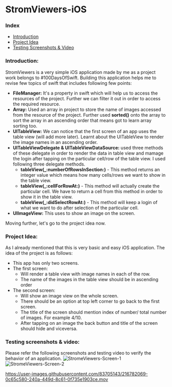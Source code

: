 # StromViewers-iOS

### Index
* [Introduction](#intro)
* [Project Idea](#projIdea)
* [Testing Screenshots & Video](#testing)


<a id=intro>

### Introduction:
StromViewers is a very simple iOS application made by me as a project work belongs to #100DaysOfSwift. Building this application helps me to revise few 
topics of swift that includes following few points:
  * **FileManager:** It's a property in swift which will help us to access the resources of the project. Further we can filter it out in order to access the required resource.
  * **Array:** Used an array in project to store the name of images accessed from the resource of the project. Further used **sorted()** onto the array to sort the array in an ascending order that means got to learn array sorting too.
  * **UITableView:** We can notice that the first screen of an app uses the table view (will add more later). Learnt about the UITableView to render the image names in an ascending order.
  * **UITableViewDelegate & UITableViewDataSource:** used three methods of these delegate in order to render the data in table view and mamage the login after tapping on the particular cell/row of the table view. I used following three delegate methods.
      - **tableView(_:numberOfRowsInSection:)** - This method returns an integer value which means how many cells/rows we want to show in the table view.
      - **tableView(_:cellForRowAt:)** - This method will actually create the particular cell. We have to return a cell from this method in order to show it in the table view.
      - **tableView(_:didSelectRowAt:)** - This method will keep a login of what we want to do after selection of the particular cell.
  * **UIImageView:** This uses to show an image on the screen.

Moving further, let's go to the project idea now.


<a id=projIdea>

### Project Idea:
As I already mentioned that this is very basic and easy iOS application. The idea of the project is as follows:
  - This app has only two screens.
  - The first screen:
      - Will render a table view with image names in each of the row.
      - The name of the images in the table view should be in ascending order
  - The second screen:
      - Will show an image view on the whole screen.
      - There should be an option at top left corner to go back to the first screen.
      - The title of the screen should mention index of number/ total number of images. For example 4/10.
      - After tapping on an image the back button and title of the screen should hide and viceversa.


<a id=testing>

### Testing screenshots & video:
Please refer the following screenshots and testing video to verify the behavior of an application.
![StromeViewers-Screen-1](https://user-images.githubusercontent.com/83705143/216782030-a048c171-9e22-444c-b5d0-6583e83973bd.png)
![StromeViewers-Screen-2](https://user-images.githubusercontent.com/83705143/216782039-ddc03409-c9d3-4df6-a6f1-ad1dc9932c00.png)

https://user-images.githubusercontent.com/83705143/216782069-0c65c580-240a-449d-8c61-0f735e1903ce.mov
